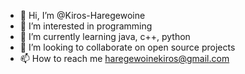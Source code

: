 - 👋 Hi, I’m @Kiros-Haregewoine
- 👀 I’m interested in programming
- 🌱 I’m currently learning java, c++, python
- 💞️ I’m looking to collaborate on open source projects
- 📫 How to reach me haregewoinekiros@gmail.com

<!---
Kiros-Haregewoine/Kiros-Haregewoine is a ✨ special ✨ repository because its `README.md` (this file) appears on your GitHub profile.
You can click the Preview link to take a look at your changes.
--->

